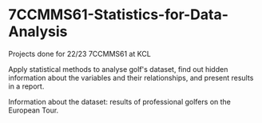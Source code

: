 # 7CCMMS61-Statistics-for-Data-Analysis
Projects done for 22/23 7CCMMS61 at KCL

Apply statistical methods to analyse golf's dataset, find out hidden information about the variables and their relationships, and present results in a report.

Information about the dataset: results of professional golfers on the European Tour.
